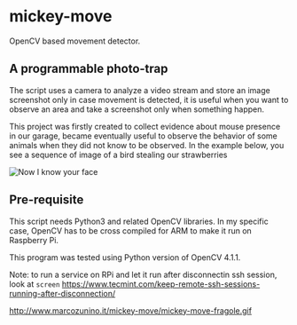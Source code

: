 # mickey-move
OpenCV based movement detector.

## A programmable photo-trap
The script uses a camera to analyze a video stream and store an image screenshot only in case movement is detected, it is useful when you want to observe an area and take a screenshot only when something happen. 

This project was firstly created to collect evidence about mouse presence in our garage, became eventually useful to observe the behavior of some animals when they did not know to be observed. In the example below, you see a sequence of image of a bird stealing our strawberries

![Now I know your face](mickey-move-fragole.gif)

## Pre-requisite
This script needs Python3 and related OpenCV libraries. In my specific case, OpenCV has to be cross compiled for ARM to make it run on Raspberry Pi.

This program was tested using Python version of OpenCV 4.1.1.

Note: to run a service on RPi and let it run after disconnectin ssh session, look at `screen` https://www.tecmint.com/keep-remote-ssh-sessions-running-after-disconnection/

http://www.marcozunino.it/mickey-move/mickey-move-fragole.gif
